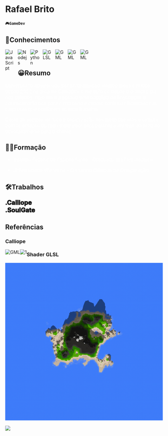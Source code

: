# Rafael Brito

**`🎮GameDev`**


## 📕Conhecimentos

<img 
    align="left" 
    alt="JavaScript" 
    title="JavaScript"
    width="30px" 
    style="padding-right: 10px;" 
    src="https://cdn.jsdelivr.net/gh/devicons/devicon@latest/icons/javascript/javascript-original.svg" 
/>
<img 
    align="left" 
    alt="Nodejs" 
    title="Nodejs"
    width="30px" 
    style="padding-right: 10px;" 
    src="https://encrypted-tbn0.gstatic.com/images?q=tbn:ANd9GcRFQ8ZykYG8EI_WRXx6EWfNwgu4Hk15YIzzfw&s" 
/>
<img 
    align="left" 
    alt="Python" 
    title="Python"
    width="30px" 
    style="padding-right: 10px;" 
    src="https://cdn.jsdelivr.net/gh/devicons/devicon@latest/icons/python/python-original.svg" 
/>
<img 
    align="left" 
    alt="GLSL" 
    title="FLSL"
    width="30px" 
    style="padding-right: 10px;" 
    src="https://www.svgrepo.com/show/373629/glsl.svg" 
/>
<img 
    align="left" 
    alt="GML" 
    title="GML"
    width="30px" 
    style="padding-right: 10px;" 
    src="https://yt3.googleusercontent.com/eq8ykgnZDNAjbBghjfipLWmBwC_rPIQSNYcZyBpvmhrp1yh14uBn0bv3qbbPrek9V9v3UzDH=s900-c-k-c0x00ffffff-no-rj" 
/>
<img 
    align="left" 
    alt="GML" 
    title="GML"
    width="30px" 
    style="padding-right: 10px;" 
    src="https://img.icons8.com/?size=48&id=40670&format=png" 
/>

<img 
    align="left" 
    alt="GML" 
    title="GML"
    width="30px" 
    style="padding-right: 10px;" 
    src="https://midias.inforchannel.com.br/wp-content/uploads/2021/03/e2d2f80e-java-logo-1-1024x573.png" 
/>

<br/>
<br/>


## 😀Resumo

<a style="font-size: 15px ; color:white ; " >
Universitário apaixonado por programação, exerço meus estudos desde 2022 na área de GameDev  e me esforço desde o primeiro dia nos estudos, hoje em dia possuo uma bagatela de linguagens e conhecimento boa para o mercado e espero contribuir fielmente nas empresas que confiarem no meu trabalho.

Gosto de sempre ter foco e organização nos meus projetos e sempre com orientação do meu supervisor para garantir a entrega do produto devotadamente para o cliente.
</a>

## 👨‍🎓Formação

<a style="font-size: 15px ; color:white ;  " >

 * Instituto Federal do Espirito Santo - Graduado em Eletrotécnica

 * Universidade Vila Velha - Cursando Ciências da Computação

</a>

## 🛠Trabalhos
<a href="https://cabritostudio.itch.io/calliope" target="_blank" style="font-size: 20px; font-weight: bold; color: 16e3fb; -webkit-text-stroke: 1px black; text-decoration: none;">
    .Calliope
</a>

<br/>

<a href="https://sneks.gg" target="_blank" style="font-size: 20px; font-weight: bold; color: blu16e3fbe; -webkit-text-stroke: 1px black; text-decoration: none;">
    .SoulGate
</a>

## Referências
### Calliope
<img 
    align="left" 
    alt="GML" 
    title="GML"
    src="https://drive.google.com/uc?export=view&id=1d6nzXACqgeaFTf1qWmmcQKCj_U4zQycy" 
/>
<img 
    align="left" 
    alt="1" 
    title="1"
    src="https://drive.google.com/uc?export=view&id=1emW3Je3orkm0S1LLEptDZVqUmNJkq7DW"
/>
### Shader GLSL
<img src="https://github.com/Cabritostudio/CabritoStudio/blob/main/IslandShader.gif" ></img>

<img src="https://github.com/Cabritostudio/CabritoStudio/blob/main/HexProof.gif"></img>


